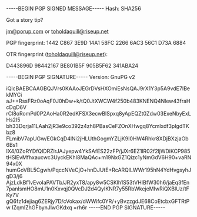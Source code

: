-----BEGIN PGP SIGNED MESSAGE-----
Hash: SHA256

Got a story tip?

jm@porup.com or toholdaquill@riseup.net

PGP fingerprint: 1442 C867 3E9D 14A1 58FC 2266 6AC3 56C1 D73A 6884

OTR fingerprint (toholdaquill@riseup.net):

D443896D 98442167 BE801B5F 905B5F62 341ABA24

-----BEGIN PGP SIGNATURE-----
Version: GnuPG v2

iQIcBAEBCAAGBQJVrs0KAAoJEGrDVsHXOmiEsNsQAJ9rX1Y3p5A9vdE7IBekMYCi
aJ++RssFRz0oAqF0J0hDw+k/tQ0JtXWCW4f250b483KNENQ4Nlew43fraHcDgD6V
rCl8oRomPd0P2AoHa0R2edKFSX3ecwBISpxq8yApEQZt0Zdw03ExeNbyExLHs2I5
bh33Dqrja11LAah2jR3e9co392z4zh8PBasCeFZOnXHwgq8Ycmlxdf3plgdTKbz8
FLmibV7apUGw/EGkCqD4lNi2jHLUthGogmYZLjK9I0HW4Rhkr8XDjBXzjaOb6Bs1
IX4/0ZoRYDfQlDRZlrJAJyepw4YkSAfES22zFP/jJXr6EZ1lR02f2ljWDiKCP985
tHSlEvMfhxaucwc3UyckEKhI8MaQAc+m19NxGZ1Qizc1yNmGdV6H90+vaRN94x0X
humGoVBL5Cgwh/PqccNVeCjO+hnDJUtE+RcARQlLWWr195hN4YdHvgsyhJgD3/j6
AjzLdkBf1vEvoIaPAVTb/JR2yxT8/apy8w5CSKlh1S53tVHIBfW30h6/jaEq3fEn
7panIsmHO8mU1n0Kxvqj0QVcDJ2d4QyIKNR7y55RbWkejeMIwRiQXBIUz/tFKy7V
gQ6fz1dejiag6ZERjy7D/cVokax/dWWifc0YR/+yBvzzgdJE68CoEtcbxGFTRtPw
IZqmlZhGFbynJlwGKdxq
=rh6r
-----END PGP SIGNATURE-----
